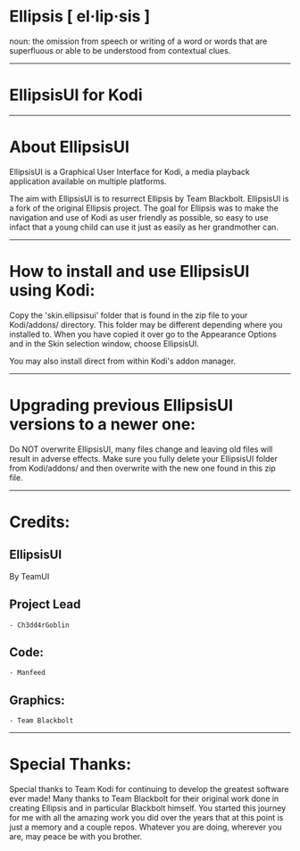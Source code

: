 # Ellipsis [ el·lip·sis ]
noun: the omission from speech or writing of a word or words that are superfluous or able to be understood from contextual clues.

------------------------------------------------------------------------
EllipsisUI for Kodi
=====================================
------------------------------------------------------------------------
About EllipsisUI
=====================================

EllipsisUI is a Graphical User Interface for Kodi, a media playback application available on multiple platforms.

The aim with EllipsisUI is to resurrect Ellipsis by Team Blackbolt. EllipsisUI is a fork of the original Ellipsis project. 
The goal for Ellipsis was to make the navigation and use of Kodi as user friendly as possible, so easy to use infact that a young child can use it just as easily as her grandmother can.

------------------------------------------------------------------------
How to install and use EllipsisUI using Kodi:
====================================

Copy the 'skin.ellipsisui' folder that is found in the zip file to your Kodi/addons/ directory.
This folder may be different depending where you installed to. When you have copied it
over go to the Appearance Options and in the Skin selection window, choose EllipsisUI.

You may also install direct from within Kodi's addon manager.

-------------------------------------------------
Upgrading previous EllipsisUI versions to a newer one:
=================================================

Do NOT overwrite EllipsisUI, many files change and leaving old files will result in adverse
effects. Make sure you fully delete your EllipsisUI folder from Kodi/addons/ and then overwrite with
the new one found in this zip file.

--------
Credits:
========

EllipsisUI
-----------------------
By TeamUI

Project Lead
-----------------------
    - Ch3dd4rGoblin
    
Code:
---------------------
    - Manfeed

Graphics:
-----------------------
    - Team Blackbolt

------------------
Special Thanks:
==================

Special thanks to Team Kodi for continuing to develop the greatest software ever made! 
Many thanks to Team Blackbolt for their original work done in creating Ellipsis and in particular Blackbolt himself. You started this journey for me with all the amazing work you did over the years that at this point is just a memory and a couple repos. Whatever you are doing, wherever you are, may peace be with you brother.

